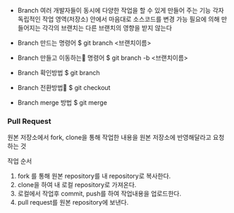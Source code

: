 - Branch
여러 개발자들이 동시에 다양한 작업을 할 수 있게 만들어 주는 기능
각자 독립적인 작업 영역(저장소) 안에서 마음대로 소스코드를 변경 가능
필요에 의해 만들어지는 각각의 브랜치는 다른 브랜치의 영향을 받지 않는다

- Branch 만드는 명령어
$ git branch <브랜치이름>

- Branch 만들고 이동하는 명령어
$ git branch -b <브랜치이름>

- Branch 확인방법
$ git branch

- Branch 전환방법
$ git checkout <branch>

- Branch merge 방법
$ git merge <commit>


### Pull Request

원본 저장소에서 fork, clone을 통해 작업한 내용을 원본 저장소에 반영해달라고 요청하는 것

작업 순서
1. fork 를 통해 원본 repository를 내 repository로 복사한다.
2. clone을 하여 내 로컬 repository로 가져온다.
3. 로컬에서 작업후 commit, push를 하여 작업내용을 업로드한다.
4. pull request를 원본 repository에 보낸다.
